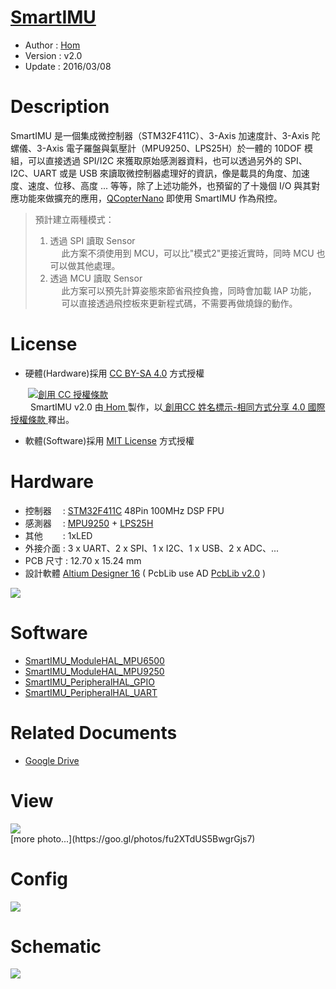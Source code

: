 ﻿[SmartIMU](https://github.com/Hom-Wang/SmartIMU)
========
* Author  : [Hom](http://about.me/Hom)
* Version : v2.0
* Update  : 2016/03/08

Description
========
SmartIMU 是一個集成微控制器（STM32F411C）、3-Axis 加速度計、3-Axis 陀螺儀、3-Axis 電子羅盤與氣壓計（MPU9250、LPS25H）於一體的 10DOF 模組，可以直接透過 SPI/I2C 來獲取原始感測器資料，也可以透過另外的 SPI、I2C、UART 或是 USB 來讀取微控制器處理好的資訊，像是載具的角度、加速度、速度、位移、高度 ... 等等，除了上述功能外，也預留的了十幾個 I/O 與其對應功能來做擴充的應用，[QCopterNano](https://github.com/QCopter/QCopterNano) 即使用 SmartIMU 作為飛控。
> 預計建立兩種模式：  
> 1. 透過 SPI 讀取 Sensor  
> 　 此方案不須使用到 MCU，可以比"模式2"更接近實時，同時 MCU 也可以做其他處理。  
> 2. 透過 MCU 讀取 Sensor  
> 　 此方案可以預先計算姿態來節省飛控負擔，同時會加載 IAP 功能，  
> 　 可以直接透過飛控板來更新程式碼，不需要再做燒錄的動作。  

License
========
* 硬體(Hardware)採用 [CC BY-SA 4.0](http://creativecommons.org/licenses/by-sa/4.0/deed.zh_TW)  方式授權 
  
　　<a rel="license" href="http://creativecommons.org/licenses/by-sa/4.0/deed.zh_TW"><img alt="創用 CC 授權條款" style="border-width:0" src="http://i.creativecommons.org/l/by-sa/3.0/tw/80x15.png" /></a>  
　　<span xmlns:dct="http://purl.org/dc/terms/" property="dct:title"> SmartIMU v2.0 </span>由<a xmlns:cc="http://creativecommons.org/ns#" href="http://about.me/Hom" property="cc:attributionName" rel="cc:attributionURL"> Hom </a>製作，以<a rel="license" href="http://creativecommons.org/licenses/by-sa/4.0/deed.zh_TW"> 創用CC 姓名標示-相同方式分享 4.0 國際 授權條款 </a>釋出。  

* 軟體(Software)採用 [MIT License](http://opensource.org/licenses/MIT) 方式授權  

Hardware
========
* 控制器　 : [STM32F411C](http://www.st.com/web/en/catalog/mmc/FM141/SC1169/SS1577/LN1877/PF260148) 48Pin 100MHz DSP FPU
* 感測器　 : [MPU9250](http://www.invensense.com/mems/gyro/mpu9250.html) + [LPS25H](http://www.st.com/web/catalog/sense_power/FM89/SC1316/PF255230)
* 其他　　 : 1xLED
* 外接介面 : 3 x UART、2 x SPI、1 x I2C、1 x USB、2 x ADC、...
* PCB 尺寸 : 12.70 x 15.24 mm
* 設計軟體 [Altium Designer 16](http://www.altium.com/en/products/altium-designer) ( PcbLib use AD [PcbLib v2.0](https://github.com/KitSprout/AltiumDesigner_PcbLibrary/releases/tag/v2.0) )

<img src="https://lh3.googleusercontent.com/licxJsxRTuTLnPZZlofxS0ZMqrvBqYvuA-FqHDHxf8Oq6VUwYCk2uyAkr22z7EwHdeuyAnASocn5vM7uItCAZi5S3wWhRUFsGZMYnZrQiewkpgBc7S_-pd6NFrvHHTzyzLAEdI57nBOKRzxo-sV7nLZvLuy5dDp8kWAx5G9Iylb2brZFcyH3f5IcD4Y78eah89jBiIQfb6Omhc_-aSjhUXzB2hvIwAFj3thQ3bZsQW-9Jiy1rNDQKSnmwmY3IBmCTqiU_VATd6uq-Z4RW1W17xR88L22QXLcPiyQsKeTe5eQBlxzujmmOIpny1PlDelgeG6PQ9elcFpqGlSPiKmEmMl5QQYrtfquhti4lXoPWiavtQkvg3ZlF9YxY6RAf3dHQNhOEr8gcYc7m6tczmdy5lTY0F6PgDAZXVVxbnNWXq6N-QVrAEKPsewGP4mg17A-MoHurVD5PyCvI8l-MXWh2_WvgUktvqanB5jq69m_uUjDts7o4UIsXKphPlFTSpr7Q7Sj4BprPOsBF89t6-ZJbq2Vu2WmZsCb6usBPXLMV2E5HF-tgOAre3XMwK7Yb3Rsf637=w820-h640-no"/>

Software
========
* [SmartIMU_ModuleHAL_MPU6500](https://github.com/Hom-Wang/SmartIMU/tree/master/Software/SmartIMU_ModuleHAL_MPU6500)
* [SmartIMU_ModuleHAL_MPU9250](https://github.com/Hom-Wang/SmartIMU/tree/master/Software/SmartIMU_ModuleHAL_MPU9250)
* [SmartIMU_PeripheralHAL_GPIO](https://github.com/Hom-Wang/SmartIMU/tree/master/Software/SmartIMU_PeripheralHAL_GPIO)
* [SmartIMU_PeripheralHAL_UART](https://github.com/Hom-Wang/SmartIMU/tree/master/Software/SmartIMU_PeripheralHAL_UART)

Related Documents
========
* [Google Drive](https://goo.gl/lxlWVo)

View
========
<img src="https://lh3.googleusercontent.com/KXd2Y2Ptsf-PeH4lp2HCvZcebQV8Frodng1kN31TEERZ4A9GtYcO_6lQ6U-5C1ykVlfk5uw7Ohzipect9kMQDbHPYUZsgy7wxOBs34mEhkiBOvrTfbf0daDnmokohrkQde7yNl6_4HiePosvKPpWIkaL3WYN4upAiJ3WQldcl7o9gix6jXPbsk0XH4Po0l3CMOd7_cBHKCyHmbtmQgzPqg_0Z0VBEyM7vU6JbW8NRoSsELZ04CGhMnQ8W1UxdY0HpQ4i144YhPwnXoun9sEB6bSyvVOyfAVjkBMwtmSg6tKQthUOJlse7Wlr3bey8H1frH53UuiIRdGHxcXjS6i7ECXDxtTjtx0M_Ep3J0HnoD8YVfkt8pSWaWi0t0yiBxTRrd5_skJtTQMrrGd6n7mtok50kZ4ocYhZmez0WrcNg9wq1szxZw5nzUq197u-ua_BaErFCm0aUtWcpSxPn8egzY_0B5vJvzM5PE0c_M7HemDsKXEK1AE5Six2PmP7lj2B2qgrjpI4-jXBf7qB5Kb7-yR9XjDVjREVY6TEYIwHuDU-hM6BhA6YNpVhtWOTh3Pj518r=w1034-h775-no"/>

<br />
[more photo...](https://goo.gl/photos/fu2XTdUS5BwgrGjs7)

Config
========
<img src="https://lh3.googleusercontent.com/RAMiYRZOy7m7Q0N_PZFFitTtqaHwYe5qoBMcVmYCqb3L-loH2jtSlmJA4qScpVQKGNPhIfHEF2yB6P9qxlPrWauWn7GRzqYt7qk4pjLcXcVKB-S1AThwhuPk5dJ2xNg_YefzMYc_ifM0d8ro17nZMtYYocnfrmt7YRiJJnDw1LRM8un5VDwjLLx_wefNSfOuNHZZjrYY3H4UDSvpnBdyFgtcFG3azX3JefdaDegvEJ7MMe0gCFqlKdNDeGnALlkSn-znvb-u8yb4eFNdCsgg5ezHbeOCDoWPuyBtohuh2FcaURUcng1AQdF5SJ-F_F0MiytPY5lrn7Sra2gWxwz0zUGjpCaEUNniH3qfH4UxMOiaVrw--kryyArDugbQOFhJHzmUg9xGx1PY-K_XYlsDEdlLhUZjovEuRcReGG4sBPpgATewOkIEwLOfKt_pDfRlGQdZSUTqomt3dctXFInFKBhQXinjTUupyjtoBG-O-ZlvpehDrlyIoEZwmkH1h8izInWL-c5ePwdJiof_7fIZ4TEoJkE9PRs2GFNDhCeNGl3q7uWNmGIBDIEIi47kO03LXljb=w1360-h592-no"/>

Schematic
========
<img src="https://lh3.googleusercontent.com/qN5Hbv1okKa01bgwoN7vs8byPCMUJP4qZ-C6ZlSpeMgfWP3NFnccEpOz0BfWu_E-trDqinmqd7AofU-VKiO_yuaKxpM8sPxZr0_oSe618ZuxZB6KqozDLCrNBnbGZFf08cG1f9twkgjlIK2iNv_rZo6sYObJqewSwO1EjStzv5hLqjaqm9E3we8KCusbbAup9aSjvQ5WTDM-D8fC7tnQXKFzJKNFQ03ugOIi-UFxm3BtxVVBoTN3lnX1XWGTcbtvTa3zBTebm0CM11JZGIrAPJ9oozUBDiynvIToM2KfedjGJq5_QH0xvEXVJ5AaXYtj6RpoJye0PIB8giiego2QG-IECcpV4vsNBotHkjXjJvb5PFMyfoxpTbL6WAPPHMHkum3zkb4avw_ne4wZwaCqUVY02fBYy7cGVjizlEi11xCf_peOGnTsS-eUHVbn4YIBrPwo9xAGqE652WlcCPbbkkGh_t3FjBStrxRRFwIKNgJ3J4XfTFUntdU824YO8KHq5JFyEkV1fNttTrjvJgJTdD3PKjFqK03KRs1AvNJVZOP3N1tKWNsPKytAL4dwLJ_OI2T3=w2643-h2641-no" />
